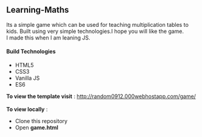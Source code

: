 ## Learning-Maths
Its a simple game which can be used for teaching multiplication tables to kids.
Built using very simple technologies.I hope you will like the game.</br>
I made this when I am leaning JS.

#### Build Technologies

- HTML5
- CSS3
- Vanilla JS
- ES6

**To view the template visit** : http://random0912.000webhostapp.com/game/</br></br>
**To view locally** : <ul><li>Clone this repository</li><li>Open **game.html**</li></ul>
